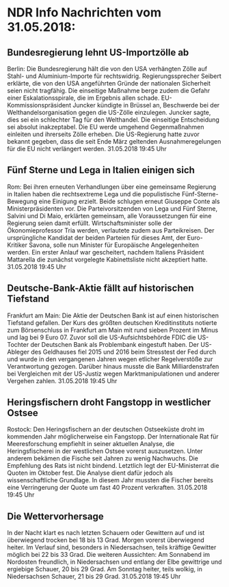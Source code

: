 # NDR Info Nachrichten vom 31.05.2018:


## Bundesregierung lehnt US-Importzölle ab
Berlin: Die Bundesregierung hält die von den USA verhängten Zölle auf Stahl- und Aluminium-Importe für rechtswidrig. Regierungssprecher Seibert erklärte, die von den USA angeführten Gründe der nationalen Sicherheit seien nicht tragfähig. Die einseitige Maßnahme berge zudem die Gefahr einer Eskalationsspirale, die im Ergebnis allen schade. EU-Kommissionspräsident Juncker kündigte in Brüssel an, Beschwerde bei der Welthandelsorganisation gegen die US-Zölle einzulegen. Juncker sagte, dies sei ein schlechter Tag für den Welthandel. Die einseitige Entscheidung sei absolut inakzeptabel. Die EU werde umgehend Gegenmaßnahmen einleiten und ihrerseits Zölle erheben. Die US-Regierung hatte zuvor bekannt gegeben, dass die seit Ende März geltenden Ausnahmeregelungen für die EU nicht verlängert werden. 31.05.2018 19:45 Uhr 

## Fünf Sterne und Lega in Italien einigen sich
Rom: Bei ihren erneuten Verhandlungen über eine gemeinsame Regierung in Italien haben die rechtsextreme Lega und die populistische Fünf-Sterne-Bewegung eine Einigung erzielt. Beide schlugen erneut Giuseppe Conte als Ministerpräsidenten vor. Die Parteivorsitzenden von Lega und Fünf Sterne, Salvini und Di Maio, erklärten gemeinsam, alle Voraussetzungen für eine Regierung seien damit erfüllt. Wirtschaftsminister solle der Ökonomieprofessor Tria werden, verlautete zudem aus Parteikreisen. Der ursprüngliche Kandidat der beiden Parteien für dieses Amt, der Euro-Kritiker Savona, solle nun Minister für Europäische Angelegenheiten werden. Ein erster Anlauf war gescheitert, nachdem Italiens Präsident Mattarella die zunächst vorgelegte Kabinettsliste nicht akzeptiert hatte. 31.05.2018 19:45 Uhr 

## Deutsche-Bank-Aktie fällt auf historischen Tiefstand
Frankfurt am Main: Die Aktie der Deutschen Bank ist auf einen historischen Tiefstand gefallen. Der Kurs des größten deutschen Kreditinstituts notierte zum Börsenschluss in Frankfurt am Main mit rund sieben Prozent im Minus und lag bei 9 Euro 07. Zuvor soll die US-Aufsichtsbehörde FDIC die US-Tochter der Deutschen Bank als Problembank eingestuft haben. Der US-Ableger des Geldhauses fiel 2015 und 2016 beim Stresstest der Fed durch und wurde in den vergangenen Jahren wegen etlicher Regelverstöße zur Verantwortung gezogen. Darüber hinaus musste die Bank Milliardenstrafen bei Vergleichen mit der US-Justiz wegen Marktmanipulationen und anderer Vergehen zahlen. 31.05.2018 19:45 Uhr 

## Heringsfischern droht Fangstopp in westlicher Ostsee
Rostock: Den Heringsfischern an der deutschen Ostseeküste droht im kommenden Jahr möglicherweise ein Fangstopp. Der Internationale Rat für Meeresforschung empfiehlt in seiner aktuellen Analyse, die Heringsfischerei in der westlichen Ostsee vorerst auszusetzen. Unter anderem bekämen die Fische seit Jahren zu wenig Nachwuchs. Die Empfehlung des Rats ist nicht bindend. Letztlich legt der EU-Ministerrat die Quoten im Oktober fest. Die Analyse dient dafür jedoch als wissenschaftliche Grundlage. In diesem Jahr mussten die Fischer bereits eine Verringerung der Quote um fast 40 Prozent verkraften. 31.05.2018 19:45 Uhr 

## Die Wettervorhersage
In der Nacht klart es nach letzten Schauern oder Gewittern auf und ist überwiegend trocken bei 18 bis 13 Grad. Morgen vorerst überwiegend heiter. Im Verlauf sind, besonders in Niedersachsen, teils kräftige Gewitter möglich bei 22 bis 33 Grad. Die weiteren Aussichten: Am Sonnabend im Nordosten freundlich, in Niedersachsen und entlang der Elbe gewittrige und ergiebige Schauer, 20 bis 29 Grad. Am Sonntag heiter, teils wolkig, in Niedersachsen Schauer, 21 bis 29 Grad. 31.05.2018 19:45 Uhr 

